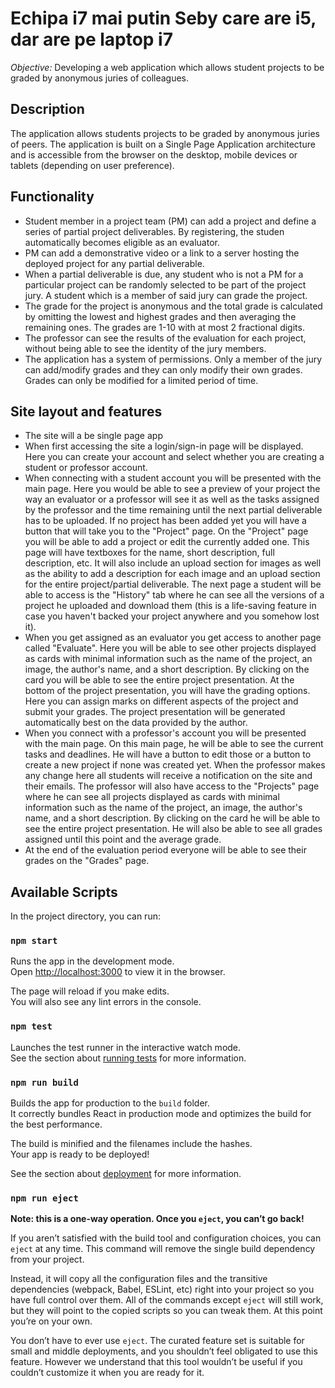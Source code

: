 # Echipa i7 mai putin Seby care are i5, dar are pe laptop i7

*Objective:* Developing a web application which allows student projects to be graded by anonymous juries of colleagues.


## Description
The application allows students projects to be graded by anonymous juries of peers.
The application is built on a Single Page Application architecture and is accessible from the browser on the desktop, mobile devices or tablets (depending on user preference).

## Functionality 
- Student member in a project team (PM) can add a project and define a series of partial project deliverables. By registering, the studen automatically becomes eligible as an evaluator.
- PM can add a demonstrative video or a link to a server hosting the deployed project for any partial deliverable.
- When a partial deliverable is due, any student who is not a PM for a particular project can be randomly selected to be part of the project jury. A student which is a member of said jury can grade the project. 
- The grade for the project is anonymous and the total grade is calculated by omitting the lowest and highest grades and then averaging the remaining ones. The grades are 1-10 with at most 2 fractional digits.
- The professor can see the results of the evaluation for each project, without being able to see the identity of the jury members.
- The application has a system of permissions. Only a member of the jury can add/modify grades and they can only modify their own grades. Grades can only be modified for a limited period of time.
 
## Site layout and features
- The site will a be single page app 
- When first accessing the site a login/sign-in page will be displayed. Here you can create your account and select whether you are creating a student or professor account.
- When connecting with a student account you will be presented with the main page. Here you would be able to see a preview of your project the way an evaluator or a professor will see it as well as the tasks assigned by the professor and the time remaining until the next partial deliverable has to be uploaded. If no project has been added yet you will have a button that will take you to the "Project" page. On the "Project" page you will be able to add a project or edit the currently added one. This page will have textboxes for the name, short description, full description, etc. It will also include an upload section for images as well as the ability to add a description for each image and an upload section for the entire project/partial deliverable. The next page a student will be able to access is the "History" tab where he can see all the versions of a project he uploaded and download them (this is a life-saving feature in case you haven't backed your project anywhere and you somehow lost it).
- When you get assigned as an evaluator you get access to another page called "Evaluate". Here you will be able to see other projects displayed as cards with minimal information such as the name of the project, an image, the author's name, and a short description. By clicking on the card you will be able to see the entire project presentation. At the bottom of the project presentation, you will have the grading options. Here you can assign marks on different aspects of the project and submit your grades. The project presentation will be generated automatically best on the data provided by the author.
- When you connect with a professor's account you will be presented with the main page. On this main page, he will be able to see the current tasks and deadlines. He will have a button to edit those or a button to create a new project if none was created yet. When the professor makes any change here all students will receive a notification on the site and their emails. The professor will also have access to the "Projects" page where he can see all projects displayed as cards with minimal information such as the name of the project, an image, the author's name, and a short description. By clicking on the card he will be able to see the entire project presentation. He will also be able to see all grades assigned until this point and the average grade.
- At the end of the evaluation period everyone will be able to see their grades on the "Grades" page.

## Available Scripts

In the project directory, you can run:

### `npm start`

Runs the app in the development mode.\
Open [http://localhost:3000](http://localhost:3000) to view it in the browser.

The page will reload if you make edits.\
You will also see any lint errors in the console.

### `npm test`

Launches the test runner in the interactive watch mode.\
See the section about [running tests](https://facebook.github.io/create-react-app/docs/running-tests) for more information.

### `npm run build`

Builds the app for production to the `build` folder.\
It correctly bundles React in production mode and optimizes the build for the best performance.

The build is minified and the filenames include the hashes.\
Your app is ready to be deployed!

See the section about [deployment](https://facebook.github.io/create-react-app/docs/deployment) for more information.

### `npm run eject`

**Note: this is a one-way operation. Once you `eject`, you can’t go back!**

If you aren’t satisfied with the build tool and configuration choices, you can `eject` at any time. This command will remove the single build dependency from your project.

Instead, it will copy all the configuration files and the transitive dependencies (webpack, Babel, ESLint, etc) right into your project so you have full control over them. All of the commands except `eject` will still work, but they will point to the copied scripts so you can tweak them. At this point you’re on your own.

You don’t have to ever use `eject`. The curated feature set is suitable for small and middle deployments, and you shouldn’t feel obligated to use this feature. However we understand that this tool wouldn’t be useful if you couldn’t customize it when you are ready for it.
